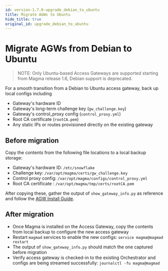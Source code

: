 ```yaml
---
id: version-1.7.0-upgrade_debian_to_ubuntu
title: Migrate AGWs to Ubuntu
hide_title: true
original_id: upgrade_debian_to_ubuntu
---
```


# Migrate AGWs from Debian to Ubuntu

> NOTE: Only Ubuntu-based Access Gateways are supported starting from Magma release 1.6, Debian support is deprecated.

For a smooth transition from a Debian to Ubuntu access gateway, back up local configs including

- Gateway's hardware ID
- Gateway's long-term challenge key (`gw_challenge.key`)
- Gateway's control_proxy config (`control_proxy.yml`)
- Root CA certificate (`rootCA.pem`)
- Any static IPs or routes provisioned directly on the existing gateway

## Before migration

Copy the contents from the following file locations to a local backup storage:

- Gateway's hardware ID: `/etc/snowflake`
- Challenge key: `/var/opt/magma/certs/gw_challenge.key`
- Control proxy config: `/var/opt/magma/configs/control_proxy.yml`
- Root CA certificate : `/var/opt/magma/tmp/certs/rootCA.pem`

After copying these, gather the output of `show_gateway_info.py` as reference and follow the [AGW Install Guide](./deploy_install.md).

## After migration

- Once Magma is installed on the Access Gateway, copy the contents from local backup to configure the new access gateway
- Restart `magmad` services to enable the new configs: `service magma@magmad restart`
- The output of `show_gateway_info.py` should match the one captured before migration
- Verify access gateway is checked-in to the existing Orchestrator and configs are being streamed successfully: `journalctl -fu magma@magmad`
